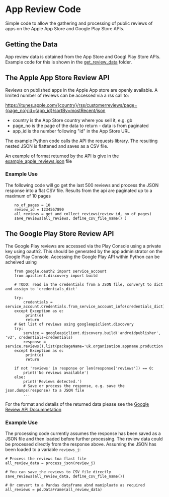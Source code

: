 # App Review Code

Simple code to allow the gathering and processing of public reviews of apps on the Apple App Store and Google Play Store APIs.


## Getting the Data
App review data is obtained from the App Store and Googl Play Store APIs. Example code for this is shown in the [get_review_data](https://github.com/datasciencecampus/app_review/tree/master/get_review_data) folder. 

## The Apple App Store Review API
Reviews on published apps in the Apple App store are openly available. A limited number of reviews can be accessed via a rss call to: 

https://itunes.apple.com/{country}/rss/customerreviews/page={page_no}/id={app_id}/sortBy=mostRecent/json

- country is the App Store country where you sell it, e.g. gb
- page_no is the page of the data to return - data is from paginated
- app_id is the number following "id" in the App Store URL

The example Python code calls the API the requests library. The resulting nested JSON is flattened and saves as a CSV file.

An example of format returned by the API is give in the [example_apple_reviews.json](https://github.com/datasciencecampus/app_review/blob/master/get_review_data/example_apple_reviews.json) file

### Example Use
The following code will go get the last 500 reviews and process the JSON response into a flat CSV file. Results from the api are paginated up to a maximum of 10 pages
```
    no_of_pages = 10
    review_id = 1234567890       
    all_reviews = get_and_collect_reviews(review_id, no_of_pages) 
    save_reviews(all_reviews, define_csv_file_name() )
```


## The Google Play Store Review API
The Google Play reviews are accessed via the Play Console using a private key using oauth2. This should be generated by the app administrator on the Google Play Console. Accessing the Google Play API within Python can be acheived using

```
    from google.oauth2 import service_account
    from apiclient.discovery import build
    
    # TODO: read in the credentials from a JSON file, converyt to dict and assign to 'credentials_dict'
    
    try:
        credentials = service_account.Credentials.from_service_account_info(credentials_dict)
    except Exception as e:
         print(e) 
         return   
    # Get list of reviews using googleapiclient.discovery
    try:      
        service = googleapiclient.discovery.build('androidpublisher', 'v3', credentials=credentials)
        response = service.reviews().list(packageName='uk.organisation.appname.production').execute()
    except Exception as e:
         print(e) 
         return
  
    if not 'reviews' in response or len(response['reviews']) == 0:
        print('No reviews available')
    else:
        print('Reviews detected.')
        # Save or process the response, e.g. save the json.dumps(response) to a JSON file
        ...

```
For the format and details of the returned data please see the [Google Review API Documnetation](https://developers.google.com/android-publisher/api-ref/rest/v3/reviews)

### Example Use
The processing code currently assumes the response has been saved as a JSON file and then loaded before further processing. The review data could be processed directly from the response above. Assuming the JSON has been loaded to a variable ```reviews_j```:

```
# Process the reviews toa flast file
all_review_data = process_json(review_j)

# You can save the reviews to CSV file directly
save_reviews(all_review_data, define_csv_file_name())

# Or convert to a Pandas dataframe abnd manipluate as required
all_reviews = pd.DataFrame(all_review_data)
```

